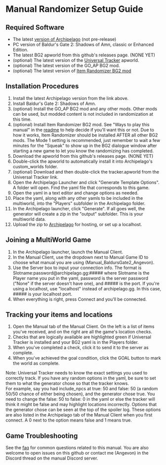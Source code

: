 # Manual Randomizer Setup Guide

## Required Software

- The latest [version of Archipelago](https://github.com/ArchipelagoMW/Archipelago/releases) (not pre-release)
- PC version of Baldur's Gate 2: Shadows of Amn, classic or Enhanced Edition.
- The latest BG2 apworld from this github's releases page. (NONE YET)
- (optional) The latest version of the [Universal Tracker](https://github.com/FarisTheAncient/Archipelago/releases) apworld. 
- (optional) The latest version of the GO_AP BG2 mod.
- (optional) The latest version of [Item Randomizer BG2 mod](https://github.com/FredrikLindgren/randomiser/releases)

## Installation Procedures

1. Install the latest Archipelago version from the link above. 
2. Install Baldur's Gate 2: Shadows of Amn. 
3. (optional) Install the GO_AP BG2 mod and any other mods. Other mods can be used, but modded content is not included in randomization at this time. 
4. (optional) Install Item Randomizer BG2 mod. See "Ways to play this manual" in the [readme](BG2_readme.md) to help decide if you'll want this or not. Due to how it works, Item Randomizer should be installed AFTER all other BG2 mods. The Mode 1 setting is recommended, just remember to wait a few minutes for the "Squeak" to show up in the BG2 dialogue window after starting a new game to let you know the randomizing has completed.
5. Download the apworld from this github's releases page. (NONE YET)
6. Double-click the apworld to automatically install it into Archipelago's custom_worlds folder.
7. (optional) Download and then double-click the tracker.apworld from the Universal Tracker link.
8. Open the Archipelago Launcher and click "Generate Template Options". A folder will open. Find the yaml file that corresponds to this game.
7. Open the yaml in a text editor and change options as needed.
8. Place the yaml, along with any other yamls to be included in the multiworld, into the "Players" subfolder in the Archipelago folder.
9. In the Archipelago launcher, click "Generate". If all goes well, the generator will create a zip in the "output" subfolder. This is your multiworld data.
10. Upload the zip to [Archipelago](https://archipelago.gg/uploads) for hosting, or set up a localhost.

## Joining a MultiWorld Game

1. In the Archipelago launcher, launch the Manual Client.
2. In the Manual Client, use the dropdown next to Manual Game ID to choose what manual you are using (Manual_BaldursGate2_Angevon).
3. Use the Server box to input your connection info. The format is Slotname:<span>password</span>@archipelago.gg:#####
where Slotname is the Player name you put in the yaml, password is the server password ("None" if the server doesn't have one), and ##### is the port. If you're using a localhost, use "localhost" instead of archipelago.gg. In this case, ##### is your localhost port.
4. When everything is right, press Connect and you'll be connected.

## Tracking your items and locations

1. Open the Manual tab of the Manual Client. On the left is a list of items you've received, and on the right are all the game's location checks.
2. Checks that are logically available are highlighted green if Universal Tracker is installed and your BG2 yaml is in the Players folder.
3. When you've completed a check, click it to send it to the server as complete.
4. When you've achieved the goal condition, click the GOAL button to mark the world as complete.

Note: Universal Tracker needs to know the exact settings you used to correctly track. If you have any random options in the yaml, be sure to set them to what the generator chose so that the tracker knows.<br/>
For example, say you had include_npcs at true: 50 and false: 50 (a random 50/50 chance of either being chosen), and the generator chose true. You need to change the false: 50 to false: 0 in the yaml or else the tracker will think it might be false and may highlight locations incorrectly. Options that the generator chose can be seen at the top of the spoiler log. These options are also listed in the Archipelago tab of the Manual Client when you first connect. A 0 next to the option means false and 1 means true.

## Game Troubleshooting

See the [faq](faq.md) for common questions related to this manual. You are also welcome to open issues on this github or contact me (Angevon) in the Discord thread on the manual Discord server.